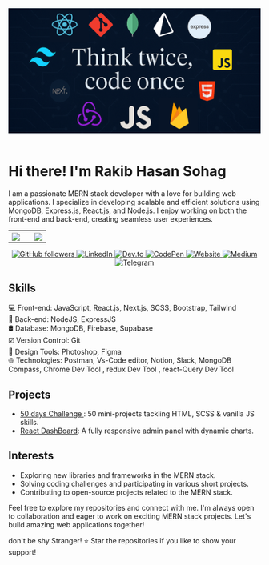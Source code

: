 <meta name="google-site-verification" content="QluewUBiBuvg1hQW3YmI7vj3zRVALFJqw-OM5ykQb-U" />


<!-- Ha ha banner section -->
<div align="center">
  <img src="assets/best_banner.png" alt="Rakib Hasan Sohag Banner" >
</div>

<br>

# Hi there! I'm Rakib Hasan Sohag
<!--  a brief introduction about My Self -->
I am a passionate MERN stack developer with a love for building web applications. I specialize in developing scalable and efficient solutions using MongoDB, Express.js, React.js, and Node.js. I enjoy working on both the front-end and back-end, creating seamless user experiences.





<!-- Stats -->

<div align="center">
<table>
  <tr>
    <td width="60%" valign="top">
      <a href="https://github.com/anuraghazra/github-readme-stats">
        <img align="center" src="https://github-readme-stats-sigma-five.vercel.app/api?username=rakibhasansohag&theme=github_dark&show_icons=true&hide_border=true" />
      </a>
    </td>
    <td width="40%" height="100%" valign="top">
      <a href="https://github.com/anuraghazra/github-readme-stats">
        <img align="center" src="https://github-readme-stats-sigma-five.vercel.app/api/top-langs/?username=rakibhasansohag&layout=compact&hide_border=true" />
      </a>
    </td>
  </tr>
</table>
</div>

<!--  badges representing your skills, social media profiles, or any other relevant information -->
<p align="center">
   <a href="https://github.com/rakibhasansohag" target="_blank" rel="noopener noreferrer">
  <img src="https://img.shields.io/github/followers/rakibhasansohag?style=social" alt="GitHub followers"/>
</a>

  <a href="https://www.linkedin.com/in/rakib-hasan-sohag/" target="_blank" rel="noopener">
    <img src="https://img.shields.io/badge/-LinkedIn-0A66C2?style=flat-square&logo=linkedin&logoColor=white" alt="LinkedIn"/>
  </a>
  <a href="https://dev.to/rakibhasansohag" target="_blank" rel="noopener">
    <img src="https://img.shields.io/badge/-Dev.to-0A0A0A?style=flat-square&logo=dev-dot-to&logoColor=white" alt="Dev.to"/>
  </a>
  <a href="https://codepen.io/rakibhasansohag" target="_blank" rel="noopener">
    <img src="https://img.shields.io/badge/-CodePen-000000?style=flat-square&logo=codepen&logoColor=white" alt="CodePen"/>
  </a>
  <a href="https://rakibhasansohag.netlify.app/d" target="_blank" rel="noopener">
    <img src="https://img.shields.io/badge/-Website-4CAF50?style=flat-square&logo=google-chrome&logoColor=white" alt="Website"/>
  </a>
  <a href="https://medium.com/@rakibhasansohag" target="_blank" rel="noopener">
    <img src="https://img.shields.io/badge/-Medium-000000?style=flat-square&logo=medium&logoColor=white" alt="Medium"/>
  </a>
  <a href="https://t.me/rakibhasansohag" target="_blank" rel="noopener">
    <img src="https://img.shields.io/badge/-Telegram-0088CC?style=flat-square&logo=telegram&logoColor=white" alt="Telegram"/>
  </a>
</p>

<!--  key skills and technologies -->
## Skills
💻 Front-end: JavaScript, React.js, Next.js, SCSS, Bootstrap, Tailwind <br/>
🔧 Back-end: NodeJS, ExpressJS<br/>
🛢 Database: MongoDB, Firebase, Supabase  <br/> 
☑️ Version Control: Git  <br/>
🎨 Design Tools: Photoshop, Figma <br/>
🌐 Technologies: Postman, Vs-Code editor, Notion, Slack, MongoDB Compass, Chrome Dev Tool , redux Dev Tool , react-Query Dev Tool <br/>

<!--  MERN stack projects or highlight your notable projects -->
## Projects
- [50 days Challenge ](https://github.com/rakibhasansohag/50-day-challange--html-Scss-js-): 50 mini-projects tackling HTML, SCSS & vanilla JS skills.
- [React DashBoard](https://github.com/rakibhasansohag/React-Dashboard): A fully responsive admin panel with dynamic charts.



<!-- interests, hobbies, or other fun facts -->
## Interests
- Exploring new libraries and frameworks in the MERN stack.
- Solving coding challenges and participating in various short projects.
- Contributing to open-source projects related to the MERN stack.

<!--   call to action or any other concluding statement -->
Feel free to explore my repositories and connect with me. I'm always open to collaboration and eager to work on exciting MERN stack projects. Let's build amazing web applications together!

<!--  footer or any other closing statement -->
 don't be shy Stranger! ⭐️ Star the repositories if you like to show your support!

